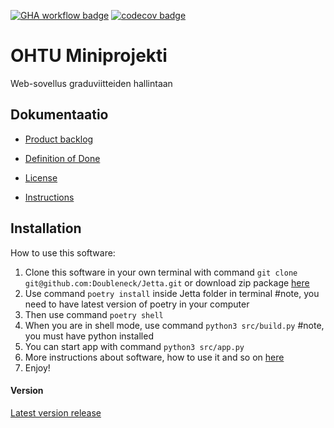[![GHA workflow badge](https://github.com/Doubleneck/Jetta/workflows/CI/badge.svg)](https://github.com/Doubleneck/Jetta/actions/workflows/main.yml)
[![codecov badge](https://codecov.io/gh/Doubleneck/Jetta/branch/master/graph/badge.svg?token=HLHGkP7oag)](https://codecov.io/gh/Doubleneck/Jetta)

# OHTU Miniprojekti

Web-sovellus graduviitteiden hallintaan

## Dokumentaatio

- [Product backlog](https://helsinkifi-my.sharepoint.com/:x:/r/personal/tsharkon_ad_helsinki_fi/_layouts/15/Doc.aspx?sourcedoc=%7B990EAC30-58E9-4205-BA24-63F613E3C18C%7D&file=Jetta_ProductBacklog.xlsx&action=default&mobileredirect=true)

- [Definition of Done](https://github.com/Doubleneck/Jetta/blob/master/documentation/definition_of_done.md)

- [License](https://github.com/Doubleneck/Jetta/blob/master/documentation/LICENSE.txt)

- [Instructions](https://github.com/Doubleneck/Jetta/blob/master/documentation/instructions.md)


## Installation

How to use this software:

1. Clone this software in your own terminal with command `git clone git@github.com:Doubleneck/Jetta.git` or download zip package [here](https://github.com/Doubleneck/Jetta/releases/tag/v.0.0.1)
2. Use command `poetry install` inside Jetta folder in terminal #note, you need to have latest version of poetry in your computer
3. Then use command `poetry shell`
4. When you are in shell mode, use command `python3 src/build.py` #note, you must have python installed
5. You can start app with command `python3 src/app.py`
6. More instructions about software, how to use it and so on [here](https://github.com/Doubleneck/Jetta/blob/master/documentation/instructions.md)
7. Enjoy!

#### Version
[Latest version release](https://github.com/Doubleneck/Jetta/releases/tag/v.0.0.1)


